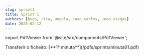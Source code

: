 ```yaml
---
slug: sprint1
title: Sprint 1
authors: [hugo, rita, angela, joao_carlos, joao_viegas]
date: 2025-02-12
---
```


import PdfViewer from '@site/src/components/PdfViewer';

<PdfViewer src="/Documentation/pdfs/sprints/minuta01.pdf" />
Transferir o ficheiro: [**1ª minuta**](/pdfs/sprints/minuta01.pdf)